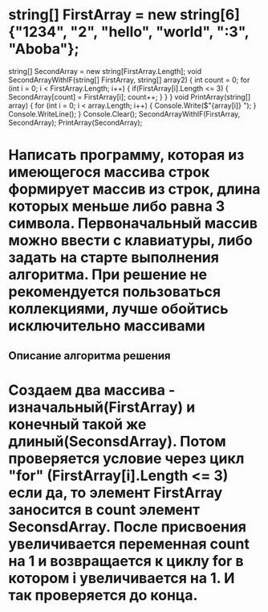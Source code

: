 # string[] FirstArray = new string[6] {"1234", "2", "hello", "world", ":3", "Aboba"};
string[] SecondArray = new string[FirstArray.Length];
void SecondArrayWithIF(string[] FirstArray, string[] array2)
{
    int count = 0;
    for (int i = 0; i < FirstArray.Length; i++)
    {
    if(FirstArray[i].Length <= 3)
        {
        SecondArray[count] = FirstArray[i];
        count++;
        }
    }
}
void PrintArray(string[] array)
{
    for (int i = 0; i < array.Length; i++)
    {
        Console.Write($"{array[i]} ");
    }
    Console.WriteLine();
}
Console.Clear();
SecondArrayWithIF(FirstArray, SecondArray);
PrintArray(SecondArray);

## 
# Написать программу, которая из имеющегося массива строк формирует массив из строк, длина которых меньше либо равна 3 символа. Первоначальный массив можно ввести с клавиатуры, либо задать на старте выполнения алгоритма. При решение не рекомендуется пользоваться коллекциями, лучше обойтись исключительно массивами 

## Описание алгоритма решения

# Создаем два массива - изначальный(FirstArray) и конечный такой же длиный(SeconsdArray). Потом проверяется условие через цикл "for" (FirstArray[i].Length <= 3) если да, то элемент FirstArray  заносится в count элемент SeconsdArray. После присвоения увеличивается переменная count на 1 и возвращается к циклу for в котором i увеличивается на 1. И так проверяется до конца.
